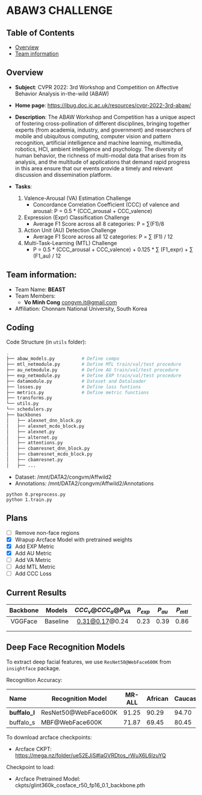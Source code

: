 # ABAW3 CHALLENGE

## Table of Contents
+ [Overview](#Overview)
+ [Team information](#team-information)

## Overview
+ **Subject**: CVPR 2022: 3rd Workshop and Competition on Affective Behavior Analysis in-the-wild (ABAW)
+ **Home page**: https://ibug.doc.ic.ac.uk/resources/cvpr-2022-3rd-abaw/
+ **Description**: The ABAW Workshop and Competition has a unique aspect of fostering cross-pollination of different disciplines, bringing together experts (from academia, industry, and government) and researchers of mobile and ubiquitous computing, computer vision and pattern recognition, artificial intelligence and machine learning, multimedia, robotics, HCI, ambient intelligence and psychology. The diversity of human behavior, the richness of multi-modal data that arises from its analysis, and the multitude of applications that demand rapid progress in this area ensure that our events provide a timely and relevant discussion and dissemination platform.

+ **Tasks**:
  1) Valence-Arousal (VA) Estimation Challenge
      - Concordance Correlation Coefficient (CCC) of valence and arousal: P = 0.5 * (CCC_arousal + CCC_valence)
  2) Expression (Expr) Classification Challenge
     - Average F1 Score across all 8 categories: P = ∑(F1)/8
  3) Action Unit (AU) Detection Challenge
     - Average F1 Score across all 12 categories: P = ∑ (F1) / 12
  4) Multi-Task-Learning (MTL) Challenge
     - P = 0.5 * (CCC_arousal + CCC_valence) + 0.125 * ∑ (F1_expr) + ∑ (F1_au) / 12

## Team information: 
+ Team Name: **BEAST**
+ Team Members:
  + **Vo Minh Cong** congvm.it@gmail.com
+ Affiliation: Chonnam National University, South Korea


## Coding

Code Structure (in `utils` folder):
```bash
.
├── abaw_models.py          # Define compo
├── mtl_netmodule.py        # Define MTL train/val/test procedure
├── au_netmodule.py         # Define AU train/val/test procedure
├── exp_netmodule.py        # Define EXP train/val/test procedure
├── datamodule.py           # Dataset and Dataloader
├── losses.py               # Define loss funtions
├── metrics.py              # Define metric functions
├── transforms.py
└── utils.py
└── schedulers.py
├── backbones
│   ├── alexnet_dnn_block.py
│   ├── alexnet_mcdo_block.py
│   ├── alexnet.py
│   ├── alternet.py
│   ├── attentions.py
│   ├── cbamresnet_dnn_block.py
│   ├── cbamresnet_mcdo_block.py
│   ├── cbamresnet.py
│   ├── ...

```
+ Dataset: /mnt/DATA2/congvm/Affwild2 
+ Annotations: /mnt/DATA2/congvm/Affwild2/Annotations

```
python 0.preprocess.py
python 1.train.py
```


## Plans

- [ ] Remove non-face regions 
- [x] Wrapup Arcface Model with pretrained weights 
- [x] Add EXP Metric 
- [x] Add AU Metric 
- [ ] Add VA Metric
- [ ] Add MTL Metric
- [ ] Add CCC Loss

## Current Results

| Backbone |  Models  | $CCC_{v}@CCC_{a}@P_{VA}$ | $P_{exp}$ | $P_{au}$ | $P_{mtl}$ |
| :------: | :------: | :----------------------: | :-------: | :------: | :-------: |
| VGGFace  | Baseline |      0.31@0.17@0.24      |   0.23    |   0.39   |   0.86    |
|          |          |                          |           |          |           |
|          |          |                          |           |          |           |



## Deep Face Recognition Models

To extract deep facial features, we use `ResNet50@WebFace600K` from `insightface` package.

Recognition Accuracy:

| Name          | Recognition Model    | MR-ALL | African | Caucasian | South Asian | East Asian | LFW   | CFP-FP | AgeDB-30 | IJB-C(E4) |
| :------------ | -------------------- | ------ | ------- | --------- | ----------- | ---------- | ----- | ------ | -------- | --------- |
| **buffalo_l** | ResNet50@WebFace600K | 91.25  | 90.29   | 94.70     | 93.16       | 74.96      | 99.83 | 99.33  | 98.23    | 97.25     |
| buffalo_s     | MBF@WebFace600K      | 71.87  | 69.45   | 80.45     | 73.39       | 51.03      | 99.70 | 98.00  | 96.58    | 95.02     |


To download arcface checkpoints:
- Arcface CKPT: https://mega.nz/folder/ue52EJjS#laGVRDtos_rWuX6L6lzuYQ

Checkpoint to load:
- Arcface Pretrained Model: ckpts/glint360k_cosface_r50_fp16_0.1_backbone.pth